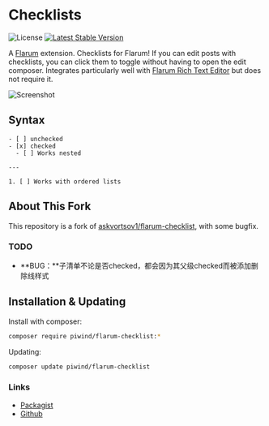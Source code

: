 # Checklists

![License](https://img.shields.io/badge/license-MIT-blue.svg) [![Latest Stable Version](https://img.shields.io/packagist/v/piwind/flarum-checklist.svg)](https://packagist.org/packages/piwind/flarum-checklist)

A [Flarum](http://flarum.org) extension. Checklists for Flarum! If you can edit posts with checklists, you can click them to toggle without having to open the edit composer.
Integrates particularly well with [Flarum Rich Text Editor](https://discuss.flarum.org/d/26455-wysiwyg-rich-text-editor) but does not require it.

![Screenshot](https://i.imgur.com/y2XFZhA.png)

## Syntax

```
- [ ] unchecked
- [x] checked
  - [ ] Works nested

---

1. [ ] Works with ordered lists
```

## About This Fork

This repository is a fork of [askvortsov1/flarum-checklist](https://github.com/askvortsov1/flarum-checklist), with some bugfix.

### TODO

- **BUG：**子清单不论是否checked，都会因为其父级checked而被添加删除线样式

## Installation & Updating

Install with composer:

```sh
composer require piwind/flarum-checklist:*
```

Updating:

```sh
composer update piwind/flarum-checklist
```

### Links

- [Packagist](https://packagist.org/packages/piwind/flarum-checklist)
- [Github](https://github.com/piwind/flarum-checklist)

